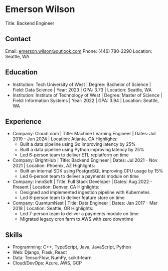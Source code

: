 # Emerson Wilson
Title: Backend Engineer

## Contact
Email: emerson.wilson@outlook.com
Phone: (446) 780-2290
Location: Seattle, WA

## Education
- Institution: Tech University of West | Degree: Bachelor of Science | Field: Data Science | Year: 2023 | GPA: 3.73 | Location: Seattle, WA
- Institution: Institute of Technology of West | Degree: Master of Science | Field: Information Systems | Year: 2022 | GPA: 3.94 | Location: Seattle, WA

## Experience
- Company: CloudLoom | Title: Machine Learning Engineer | Dates: Jul 2019 - Jun 2024 | Location: Atlanta, CA
  Highlights:
    - Built a data pipeline using Go improving latency by 25%
    - Built a data pipeline using Python improving latency by 25%
    - Led 6-person team to deliver ETL replatform on time
- Company: BrightHub | Title: Backend Engineer | Dates: Jul 2021 - Nov 2021 | Location: Phoenix, AZ
  Highlights:
    - Built an internal SDK using PostgreSQL improving CPU usage by 15%
    - Led 6-person team to deliver a payments module on time
- Company: InnoSoft | Title: Full Stack Developer | Dates: Aug 2022 - Present | Location: Denver, CA
  Highlights:
    - Designed and implemented ingestion pipeline with Kubernetes
    - Led 8-person team to deliver feature store on time
- Company: QuantumNest | Title: Data Engineer | Dates: Jan 2017 - Mar 2018 | Location: Seattle, OR
  Highlights:
    - Led 7-person team to deliver a payments module on time
    - Migrated legacy cron farm to AWS with zero downtime

## Skills
- Programming: C++, TypeScript, Java, JavaScript, Python
- Web: Django, Flask, React
- Data: TensorFlow, NumPy, scikit-learn
- Cloud/DevOps: Azure, AWS, GCP
